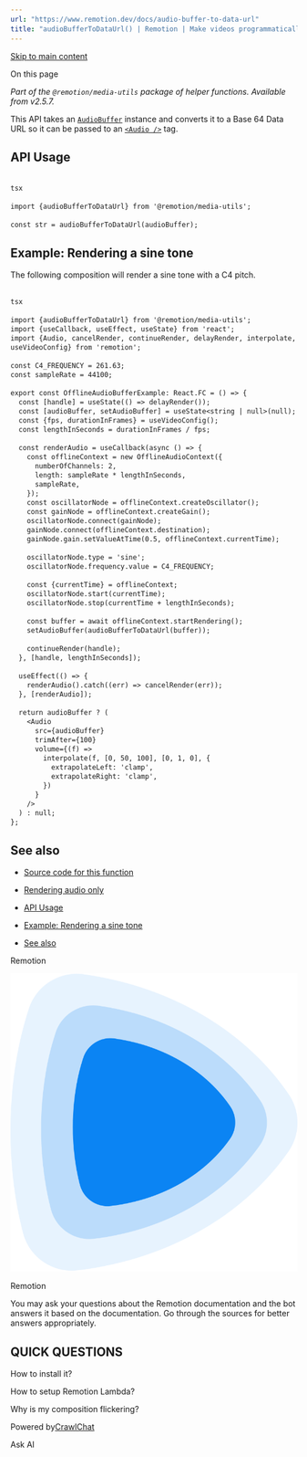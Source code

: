 ```yaml
---
url: "https://www.remotion.dev/docs/audio-buffer-to-data-url"
title: "audioBufferToDataUrl() | Remotion | Make videos programmatically"
---
```


[Skip to main content](https://www.remotion.dev/docs/audio-buffer-to-data-url#__docusaurus_skipToContent_fallback)

On this page

_Part of the `@remotion/media-utils` package of helper functions. Available from v2.5.7._

This API takes an [`AudioBuffer`](https://developer.mozilla.org/en-US/docs/Web/API/AudioBuffer) instance and converts it to a Base 64 Data URL so it can be passed to an [`<Audio />`](https://www.remotion.dev/docs/audio) tag.

## API Usage [​](https://www.remotion.dev/docs/audio-buffer-to-data-url\#api-usage "Direct link to API Usage")

```

tsx

import {audioBufferToDataUrl} from '@remotion/media-utils';

const str = audioBufferToDataUrl(audioBuffer);
```

## Example: Rendering a sine tone [​](https://www.remotion.dev/docs/audio-buffer-to-data-url\#example-rendering-a-sine-tone "Direct link to Example: Rendering a sine tone")

The following composition will render a sine tone with a C4 pitch.

```

tsx

import {audioBufferToDataUrl} from '@remotion/media-utils';
import {useCallback, useEffect, useState} from 'react';
import {Audio, cancelRender, continueRender, delayRender, interpolate, useVideoConfig} from 'remotion';

const C4_FREQUENCY = 261.63;
const sampleRate = 44100;

export const OfflineAudioBufferExample: React.FC = () => {
  const [handle] = useState(() => delayRender());
  const [audioBuffer, setAudioBuffer] = useState<string | null>(null);
  const {fps, durationInFrames} = useVideoConfig();
  const lengthInSeconds = durationInFrames / fps;

  const renderAudio = useCallback(async () => {
    const offlineContext = new OfflineAudioContext({
      numberOfChannels: 2,
      length: sampleRate * lengthInSeconds,
      sampleRate,
    });
    const oscillatorNode = offlineContext.createOscillator();
    const gainNode = offlineContext.createGain();
    oscillatorNode.connect(gainNode);
    gainNode.connect(offlineContext.destination);
    gainNode.gain.setValueAtTime(0.5, offlineContext.currentTime);

    oscillatorNode.type = 'sine';
    oscillatorNode.frequency.value = C4_FREQUENCY;

    const {currentTime} = offlineContext;
    oscillatorNode.start(currentTime);
    oscillatorNode.stop(currentTime + lengthInSeconds);

    const buffer = await offlineContext.startRendering();
    setAudioBuffer(audioBufferToDataUrl(buffer));

    continueRender(handle);
  }, [handle, lengthInSeconds]);

  useEffect(() => {
    renderAudio().catch((err) => cancelRender(err));
  }, [renderAudio]);

  return audioBuffer ? (
    <Audio
      src={audioBuffer}
      trimAfter={100}
      volume={(f) =>
        interpolate(f, [0, 50, 100], [0, 1, 0], {
          extrapolateLeft: 'clamp',
          extrapolateRight: 'clamp',
        })
      }
    />
  ) : null;
};
```

## See also [​](https://www.remotion.dev/docs/audio-buffer-to-data-url\#see-also "Direct link to See also")

- [Source code for this function](https://github.com/remotion-dev/remotion/blob/main/packages/media-utils/src/audio-buffer/audio-url-helpers.ts)
- [Rendering audio only](https://www.remotion.dev/docs/audio/exporting#audio-only)

- [API Usage](https://www.remotion.dev/docs/audio-buffer-to-data-url#api-usage)
- [Example: Rendering a sine tone](https://www.remotion.dev/docs/audio-buffer-to-data-url#example-rendering-a-sine-tone)
- [See also](https://www.remotion.dev/docs/audio-buffer-to-data-url#see-also)

Remotion

![Logo](https://raw.githubusercontent.com/remotion-dev/brand/refs/heads/main/logo.svg)

Remotion

You may ask your questions about the Remotion documentation and the bot answers it based on the documentation. Go through the sources for better answers appropriately.

## QUICK QUESTIONS

How to install it?

How to setup Remotion Lambda?

Why is my composition flickering?

Powered by[CrawlChat](https://crawlchat.app/?ref=powered-by-remotion)

Ask AI